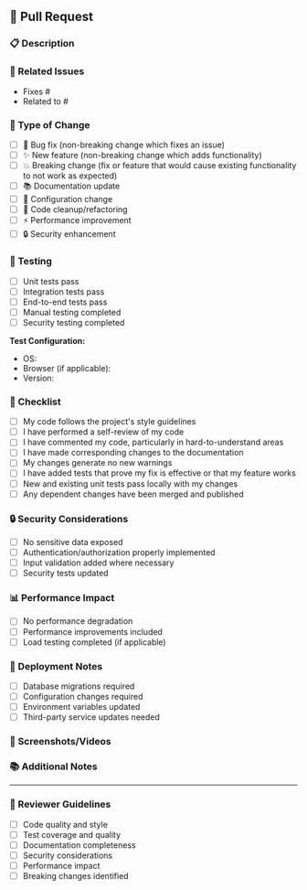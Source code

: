 
## 🚀 Pull Request

### 📋 Description
<!-- Provide a clear and concise description of the changes -->

### 🔗 Related Issues
<!-- Link to related issues using "Fixes #123" or "Closes #123" -->
- Fixes #
- Related to #

### 🧪 Type of Change
<!-- Mark the relevant option with an "x" -->
- [ ] 🐛 Bug fix (non-breaking change which fixes an issue)
- [ ] ✨ New feature (non-breaking change which adds functionality)
- [ ] 💥 Breaking change (fix or feature that would cause existing functionality to not work as expected)
- [ ] 📚 Documentation update
- [ ] 🔧 Configuration change
- [ ] 🧹 Code cleanup/refactoring
- [ ] ⚡ Performance improvement
- [ ] 🔒 Security enhancement

### 🧪 Testing
<!-- Describe the tests you ran and how to reproduce them -->
- [ ] Unit tests pass
- [ ] Integration tests pass
- [ ] End-to-end tests pass
- [ ] Manual testing completed
- [ ] Security testing completed

**Test Configuration:**
- OS: 
- Browser (if applicable):
- Version:

### 📝 Checklist
<!-- Mark completed items with an "x" -->
- [ ] My code follows the project's style guidelines
- [ ] I have performed a self-review of my code
- [ ] I have commented my code, particularly in hard-to-understand areas
- [ ] I have made corresponding changes to the documentation
- [ ] My changes generate no new warnings
- [ ] I have added tests that prove my fix is effective or that my feature works
- [ ] New and existing unit tests pass locally with my changes
- [ ] Any dependent changes have been merged and published

### 🔒 Security Considerations
<!-- Describe any security implications of your changes -->
- [ ] No sensitive data exposed
- [ ] Authentication/authorization properly implemented
- [ ] Input validation added where necessary
- [ ] Security tests updated

### 📊 Performance Impact
<!-- Describe any performance implications -->
- [ ] No performance degradation
- [ ] Performance improvements included
- [ ] Load testing completed (if applicable)

### 🚀 Deployment Notes
<!-- Any special deployment considerations -->
- [ ] Database migrations required
- [ ] Configuration changes required
- [ ] Environment variables updated
- [ ] Third-party service updates needed

### 📸 Screenshots/Videos
<!-- Add screenshots or videos if applicable -->

### 📚 Additional Notes
<!-- Any additional information that reviewers should know -->

---

### 👥 Reviewer Guidelines
- [ ] Code quality and style
- [ ] Test coverage and quality
- [ ] Documentation completeness
- [ ] Security considerations
- [ ] Performance impact
- [ ] Breaking changes identified
